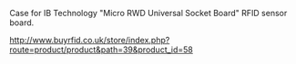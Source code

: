 Case for IB Technology "Micro RWD Universal Socket Board" RFID sensor board.

http://www.buyrfid.co.uk/store/index.php?route=product/product&path=39&product_id=58

